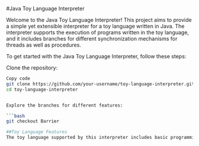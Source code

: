 #Java Toy Language Interpreter

Welcome to the Java Toy Language Interpreter! This project aims to provide a simple yet extensible interpreter for a toy language written in Java. The interpreter supports the execution of programs written in the toy language, and it includes branches for different synchronization mechanisms for threads as well as procedures.

To get started with the Java Toy Language Interpreter, follow these steps:

Clone the repository:

```bash
Copy code
git clone https://github.com/your-username/toy-language-interpreter.git
cd toy-language-interpreter


Explore the branches for different features:

```bash
git checkout Barrier

##Toy Language Features
The toy language supported by this interpreter includes basic programming constructs such as variables, loops, conditionals, and more. It is designed to be simple and easy to understand, making it suitable for educational purposes.


